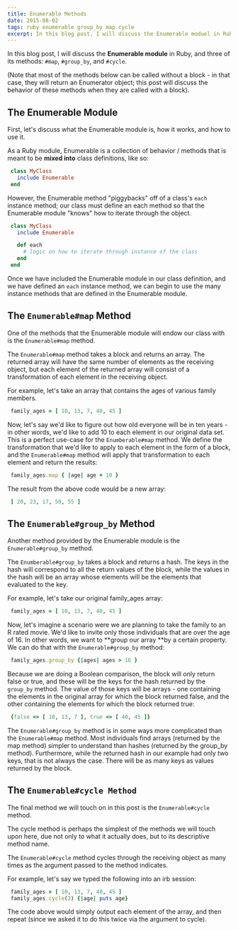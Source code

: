 ```yaml
---
title: Enumerable Methods
date: 2015-08-02
tags: ruby enumerable group_by map cycle
excerpt: In this blog post, I will discuss the Enumerable moduel in Ruby, and three of its methods.
---
```

In this blog post, I will discuss the **Enumerable module** in Ruby, and three
of its methods: `#map`, `#group_by`, and `#cycle`.

(Note that most of the methods below can be called without a block - in that
case, they will return an Enumerator object; this post will discuss the behavior
of these methods when they are called with a block).

## The Enumerable Module

First, let's discuss what the Enumerable module is, how it works, and how to use
it.

As a Ruby module, Enumerable is a collection of behavior / methods that is meant
to be **mixed into** class definitions, like so:

~~~ruby
 class MyClass
   include Enumerable
 end
~~~

However, the Enumerable method "piggybacks" off of a class's `each` instance
method; our class must define an each method so that the Enumerable module
"knows" how to iterate through the object.

~~~ruby
 class MyClass
   include Enumerable

   def each
     # logic on how to iterate through instance of the class
   end
 end
~~~

Once we have included the Enumerable module in our class definition, and we have
defined an `each` instance method, we can begin to use the many instance methods
that are defined in the Enumerable module.

## The `Enumerable#map` Method

One of the methods that the Enumerable module will endow our class with is the
`Enumerable#map` method.

The `Enumerable#map` method takes a block and returns an array. The returned
array will have the same number of elements as the receiving object, but each
element of the returned array will consist of a transformation of each element
in the receiving object.

For example, let's take an array that contains the ages of various family
members.

~~~ruby
 family_ages = [ 10, 13, 7, 40, 45 ]
~~~

Now, let's say we'd like to figure out how old everyone will be in ten years -
in other words, we'd like to add 10 to each element in our original data set.
This is a perfect use-case for the `Enumberable#map` method. We define the
transformation that we'd like to apply to each element in the form of a block,
and the `Enumerable#map` method will apply that transformation
to each element and return the results:

~~~ruby
 family_ages.map { |age| age + 10 }
~~~

The result from the above code would be a new array:

~~~ruby
 [ 20, 23, 17, 50, 55 ]
~~~

## The `Enumerable#group_by` Method

Another method provided by the Enumerable module is the `Enumerable#group_by`
method.

The `Enumberable#group_by` takes a block and returns a hash. The keys in the
hash will correspond to all the return values of the block, while the values in
the hash will be an array whose elements will be the elements that evaluated to
the key.

For example, let's take our original family_ages array:

~~~ruby
 family_ages = [ 10, 13, 7, 40, 45 ]
~~~

Now, let's imagine a scenario were we are planning to take the family to an R
rated movie. We'd like to invite only those individuals that are over the age of
16. In other words, we want to **group our array **by a certain property. We can
do that with the `Enumerable#group_by` method:

~~~ruby
 family_ages.group_by {|ages| ages > 16 }
~~~

Because we are doing a Boolean comparison, the block will only return false or
true, and these will be the keys for the hash returned by the `group_by` method.
The value of those keys will be arrays - one containing the elements in the
original array for which the block returned false, and the other containing the
elements for which the block returned true:

~~~ruby
 {false => [ 10, 13, 7 ], true => [ 40, 45 ]}
~~~

The `Enumerable#group_by` method is in some ways more complicated than the
`Enumerable#map` method. Most individuals find arrays (returned by the map
method) simpler to understand than hashes (returned by the group_by method).
Furthermore, while the returned hash in our example had only two keys, that is
not always the case. There will be as many keys as values returned by the block.

## The `Enumerable#cycle Method`

The final method we will touch on in this post is the `Enumerable#cycle` method.

The cycle method is perhaps the simplest of the methods we will touch upon here,
due not only to what it actually does, but to its descriptive method name.

The `Enumerable#cycle` method cycles through the receiving object as many times
as the argument passed to the method indicates.

For example, let's say we typed the following into an irb session:

~~~ruby
 family_ages = [ 10, 13, 7, 40, 45 ]
 family_ages.cycle(2) {|age| puts age}
~~~

The code above would simply output each element of the array, and then repeat
(since we asked it to do this twice via the argument to cycle).
